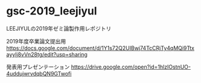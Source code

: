 # gsc-2019_leejiyul
LEEJIYULの2019年ゼミ論製作用レポジトリ

2019年度卒業論文提出用
https://docs.google.com/document/d/1Y1s72Q2UIBwj74TcCRjTy4qMQi9TtxayyIj8vVn28tg/edit?usp=sharing

発表用プレゼンテーション
https://drive.google.com/open?id=1hlzIOstnUO-4uddujwrvdqbQN9GTwofi
